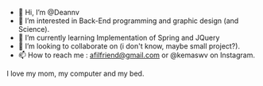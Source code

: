 - 👋 Hi, I’m @Deannv
- 👀 I’m interested in Back-End programming and graphic design (and Science).
- 🌱 I’m currently learning Implementation of Spring and JQuery
- 💞️ I’m looking to collaborate on (i don't know, maybe small project?).
- 📫 How to reach me : afilfriend@gmail.com or @kemaswv on Instagram.

I love my mom, my computer and my bed.

<!---
Deannv/Deannv is a ✨ special ✨ repository because its `README.md` (this file) appears on your GitHub profile.
You can click the Preview link to take a look at your changes.
--->
